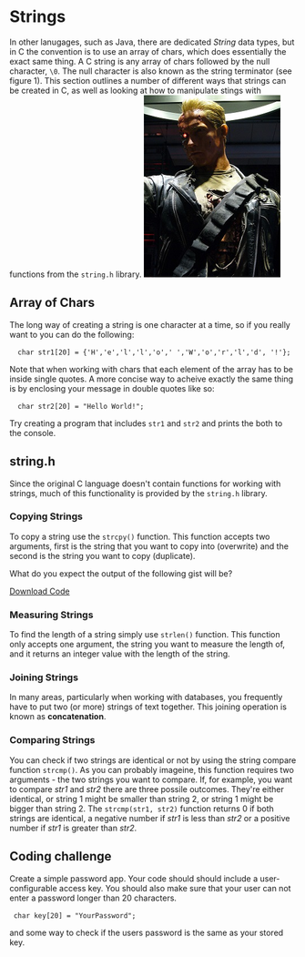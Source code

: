 # Strings

In other lanugages, such as Java, there are dedicated *String* data types, but in C the convention is to use an array of chars, which does essentially the exact same thing. A C string is any array of chars followed by the null character, `\0`. The null character is also known as the string terminator (see figure 1).
This section outlines a number of different ways that strings can be created in C, as well as looking at how to manipulate stings with functions from the `string.h` library. 
![I'll be back](images/terminator.jpg "A different kind of Terminator") 

## Array of Chars

The long way of creating a string is  one character at a time, so if you really want to you can do the following:

```
  char str1[20] = {'H','e','l','l','o',' ','W','o','r','l','d', '!'};
```

Note that when working with chars that each element of the array has to be inside single quotes. A more concise way to acheive exactly the same thing is by enclosing your message in double quotes like so:

```
  char str2[20] = "Hello World!";
```


Try creating a program that includes `str1` and `str2` and prints the both to the console.

## string.h

Since the original C language doesn't contain functions for working with strings, much of this functionality is provided by the `string.h` library.

### Copying Strings

To copy a string use the `strcpy()` function. This function accepts two arguments, first is the string that you want to copy into (overwrite) and the second is the string you want to copy (duplicate).

What do you expect the output of the following gist will be?

<code data-gist-id="a11b3d388b4e5d3f8fe7"></code>
<a href="https://gist.github.com/domhnallohanlon/a11b3d388b4e5d3f8fe7/download" class="text-success pull-right">Download Code</a><br>


### Measuring Strings

To find the length of a string simply use `strlen()` function. This function only accepts one argument, the string you want to measure the length of, and it returns an integer value with the length of the string.

### Joining Strings

In many areas, particularly when working with databases, you frequently have to put two (or more) strings of text together. This joining operation is known as **concatenation**. 

### Comparing Strings

You can check if two strings are identical or not by using the string compare function `strcmp()`. As you can probably imageine, this function requires two arguments - the two strings you want to compare. If, for example, you want to compare *str1* and *str2* there are three possile outcomes. They're either identical, or string 1 might be smaller than string 2, or string 1 might be bigger than string 2. The `strcmp(str1, str2)` function returns 0 if both strings are identical, a negative number if *str1* is less than *str2* or a positive number if *str1* is greater than *str2*.

## Coding challenge

Create a simple password app. Your code should should include a user-configurable access key. You should also make sure that your user can not enter a password longer than 20 characters.

```
 char key[20] = "YourPassword";
```

and some way to check if the users password is the same as your stored key.